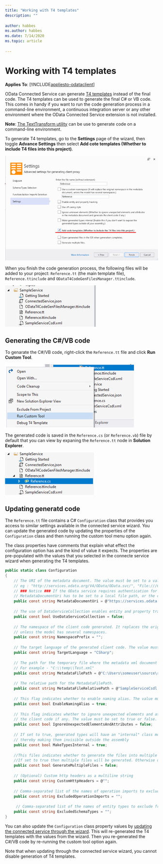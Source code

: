 ```yaml
---
title: "Working with T4 templates"
description: ""

author: habbes
ms.author: habbes
ms.date: 7/14/2020
ms.topic: article
 
---
```

# Working with T4 templates

**Applies To**: [!INCLUDE[appliesto-odataclient](../includes/appliesto-odataclient-v7.md)]

OData Connected Service can generate [T4 templates](https://docs.microsoft.com/en-us/visualstudio/modeling/code-generation-and-t4-text-templates?view=vs-2019) instead of the final code. The T4 templates can be used to generate the final C# or VB code. This comes in handy if you want to run the code generation process in a command-line environment, a continuous integration server or any other environment where the OData Connected Service extension is not installed.

**Note**: [The TextTransform utility](https://docs.microsoft.com/en-us/visualstudio/modeling/generating-files-with-the-texttransform-utility?view=vs-2019) can be use to generate code on a command-line environment.

To generate T4 templates, go to the **Settings** page of the wizard, then toggle **Advance Settings** then select **Add cote templates (Whether to include T4 files into this project)**.

![Add T4 templates](../assets/2020-07-17-OCS-t4-templates-setting.png)

When you finish the code generation process, the following files will be added to your project: `Reference.tt` (the main template file), `Reference.ttinclude` and `ODataT4CodeGenFilesManager.ttinclude`.

![Added T4 template files](../assets/2020-07-17-OCS-t4-files.png)

## Generating the C#/VB code

To genarate the C#/VB code, right-click the `Reference.tt` file and click **Run Custom Tool**.

![Run custom tool](../assets/2020-07-17-OCS-t4-run-custom-tool.png)

The generated code is saved in the `Reference.cs` (or `Reference.vb`) file by default that you can view by expaning the `Reference.tt` node in **Solution Explorer**.

![Generate C# file](../assets/2020-07-20-OCS-t4-generated-code-file.png)

## Updating generatd code

The `Reference.tt` file contains a C# `Configuration` class that provides you access to similar settings available in the connected service wizard. You can update the generated code by updating the properties of the `Configuration` class and then running the custom tool menu option again.

The class properties have comments that explain what effect the configuration option has and the kind of value it expects. The properties are pre-populated with the values that you selected in the connecte service wizard when generating the T4 templates.

```c#
public static class Configuration
{
	// The URI of the metadata document. The value must be set to a valid service document URI or a local file path
    // eg : "http://services.odata.org/V4/OData/OData.svc/", "File:///C:/Odata.edmx", or @"C:\Odata.edmx"
    // ### Notice ### If the OData service requires authentication for accessing the metadata document, the value of
    // MetadataDocumentUri has to be set to a local file path, or the client code generation process will fail.
	public const string MetadataDocumentUri = @"https://services.odata.org/V4/TripPinServiceRW/$metadata";

	// The use of DataServiceCollection enables entity and property tracking. The value must be set to true or false.
	public const bool UseDataServiceCollection = false;

	// The namespace of the client code generated. It replaces the original namespace in the metadata document,
    // unless the model has several namespaces.
	public const string NamespacePrefix = "";

	// The target language of the generated client code. The value must be set to "CSharp" or "VB".
	public const string TargetLanguage = "CSharp";

	// The path for the temporary file where the metadata xml document can be stored. Use this if your metadata is too big to be stored in a string literal. Ensure that you have write permission for this path.
	// For example - "C:\\temp\\Test.xml"
	public const string MetadataFilePath = @"C:\Users\someuser\source\repos\ODataClientExample\ODataClientExample\Connected Services\SampleService\SampleServiceCsdl.xml";

	// The relative path for the MetadataFilePath.
	public const string MetadataFileRelativePath = @"SampleServiceCsdl.xml";

	// This flag indicates whether to enable naming alias. The value must be set to true or false.
	public const bool EnableNamingAlias = true;

	// This flag indicates whether to ignore unexpected elements and attributes in the metadata document and generate
	// the client code if any. The value must be set to true or false.
	public const bool IgnoreUnexpectedElementsAndAttributes = false;

	// If set to true, generated types will have an "internal" class modifier ("Friend" in VB) instead of "public"
	// thereby making them invisible outside the assembly
	public const bool MakeTypesInternal = true;

	//This files indicates whether to generate the files into multiple files or single.
    //If set to true then multiple files will be generated. Otherwise only a single file is generated.
    public const bool GenerateMultipleFiles = false;

	// (Optional) Custom http headers as a multiline string
	public const string CustomHttpHeaders = @"";

	// Comma-separated list of the names of operation imports to exclude from the generated code
	public const string ExcludedOperationImports = "";

     // Comma-separated list of the names of entity types to exclude from the generated code
	public const string ExcludedSchemaTypes = "";
}
```

You can also update the `Configuration` class property values by [updating the connected service through the wizard](./updating-generated-code). This will re-generated the T4 templates with the values from the wizard. Then you re-generated the C#/VB code by re-running the custom tool option again.

Note that when updating through the connected service wizard, you cannot disable generation of T4 templates.